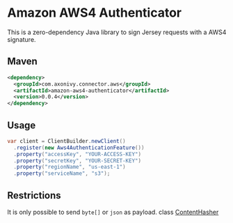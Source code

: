# Amazon AWS4 Authenticator

This is a zero-dependency Java library to sign Jersey requests with a AWS4 signature.

## Maven

```xml
<dependency>
  <groupId>com.axonivy.connector.aws</groupId>
  <artifactId>amazon-aws4-authenticator</artifactId>
  <version>0.0.4</version>
</dependency>
```

## Usage

```java
var client = ClientBuilder.newClient()
  .register(new Aws4AuthenticationFeature())  
  .property("accessKey", "YOUR-ACCESS-KEY")
  .property("secretKey", "YOUR-SECRET-KEY")
  .property("regionName", "us-east-1")
  .property("serviceName", "s3");
```

## Restrictions

It is only possible to send `byte[]` or `json` as payload.
class [ContentHasher](src/main/java/com/axonivy/connector/aws/authentication/ContentHasher.java)

